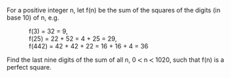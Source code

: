   <p>For a positive integer n, let f(n) be the sum of the squares of the digits (in base 10) of n, e.g.</p>  <p style="margin-left:50px;">f(3) = 32 = 9,<br />  f(25) = 22 + 52 = 4 + 25 = 29,<br />  f(442) = 42 + 42 + 22 = 16 + 16 + 4 = 36</p>  <p>Find the last nine digits of the sum of all n, 0 <img src='images/symbol_lt.gif' width='10' height='10' alt='&lt;' border='0' style='vertical-align:middle;' /> n <img src='images/symbol_lt.gif' width='10' height='10' alt='&lt;' border='0' style='vertical-align:middle;' /> 1020, such that f(n) is a perfect square.</p>  